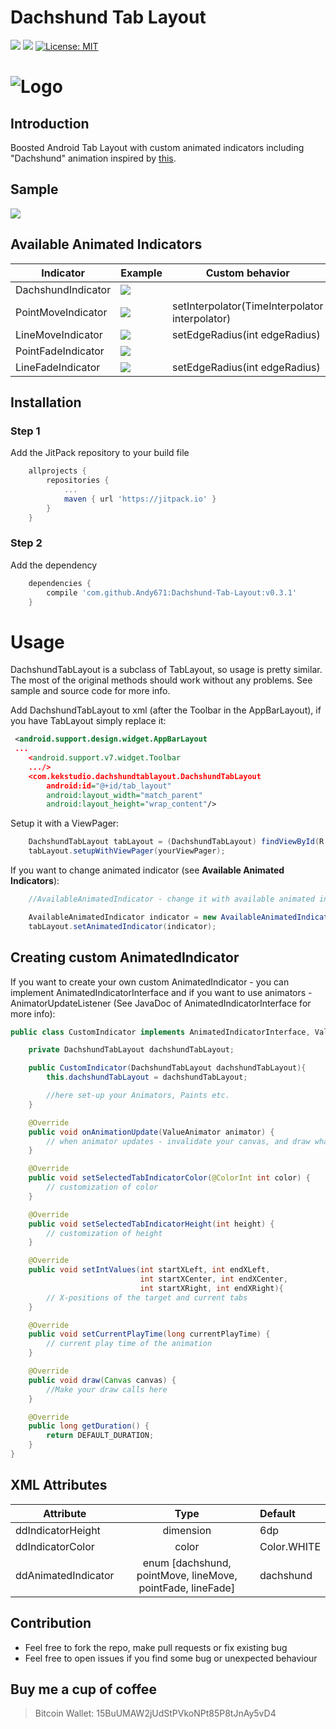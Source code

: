 # Dachshund Tab Layout
[![](https://img.shields.io/badge/minSDK-15-brightgreen.svg)](https://developer.android.com/training/basics/supporting-devices/platforms.html)
[![](https://jitpack.io/v/Andy671/Dachshund-Tab-Layout.svg)](https://jitpack.io/#Andy671/Dachshund-Tab-Layout)
[![License: MIT](https://img.shields.io/badge/License-MIT-blue.svg)](https://opensource.org/licenses/MIT)

# ![Logo](https://raw.githubusercontent.com/Andy671/Dachshund-Tab-Layout/master/dachshund_logo.png)

## Introduction
Boosted Android Tab Layout with custom animated indicators including "Dachshund" animation inspired by [this](https://material.uplabs.com/posts/tab-interaction).

## Sample
![](http://i.giphy.com/1VVYHwT4OFf6U.gif)

## Available Animated Indicators
| Indicator         	|  Example | Custom behavior |
|--------------------- 	|--------------------------------| ----- |
| DachshundIndicator 	| ![](http://i.giphy.com/115nZIzHqsDpcI.gif) | |
| PointMoveIndicator	|![](http://i.giphy.com/yK9y4NcPH7wNa.gif)  | setInterpolator(TimeInterpolator interpolator) |
| LineMoveIndicator 	| ![](http://i.giphy.com/rzvsTmlUOod0I.gif) | setEdgeRadius(int edgeRadius)|
| PointFadeIndicator	| ![](http://i.giphy.com/nQZYOyfYH7gJy.gif)  | |
| LineFadeIndicator 	| ![](http://i.giphy.com/PHUmWmrM0O7YI.gif) | setEdgeRadius(int edgeRadius)|

###

## Installation

### Step 1
Add the JitPack repository to your build file
```gradle
	allprojects {
		repositories {
			...
			maven { url 'https://jitpack.io' }
		}
	}
```

### Step 2
Add the dependency
```gradle
	dependencies {
		compile 'com.github.Andy671:Dachshund-Tab-Layout:v0.3.1'
	}
```

# Usage
DachshundTabLayout is a subclass of TabLayout, so usage is pretty similar. The most of the original methods should work without any problems. See sample and source code for more info.

Add DachshundTabLayout to xml (after the Toolbar in the AppBarLayout), if you have TabLayout simply replace it:
```xml
 <android.support.design.widget.AppBarLayout
 ...
	<android.support.v7.widget.Toolbar           
	.../>
	<com.kekstudio.dachshundtablayout.DachshundTabLayout
		android:id="@+id/tab_layout"
		android:layout_width="match_parent"
		android:layout_height="wrap_content"/>
```

Setup it with a ViewPager:
```java
	DachshundTabLayout tabLayout = (DachshundTabLayout) findViewById(R.id.tab_layout);
	tabLayout.setupWithViewPager(yourViewPager);
```

If you want to change animated indicator (see **Available Animated Indicators**):
```java
	//AvailableAnimatedIndicator - change it with available animated indicator

	AvailableAnimatedIndicator indicator = new AvailableAnimatedIndicator(tabLayout);
	tabLayout.setAnimatedIndicator(indicator);
```
## Creating custom AnimatedIndicator
If you want to create your own custom AnimatedIndicator - you can implement AnimatedIndicatorInterface and if you want to use animators - AnimatorUpdateListener (See JavaDoc of AnimatedIndicatorInterface for more info):
```java
public class CustomIndicator implements AnimatedIndicatorInterface, ValueAnimator.AnimatorUpdateListener {

    private DachshundTabLayout dachshundTabLayout;

    public CustomIndicator(DachshundTabLayout dachshundTabLayout){
        this.dachshundTabLayout = dachshundTabLayout;

    	//here set-up your Animators, Paints etc.
    }

    @Override
    public void onAnimationUpdate(ValueAnimator animator) {
    	// when animator updates - invalidate your canvas, and draw what you want.
    }

    @Override
    public void setSelectedTabIndicatorColor(@ColorInt int color) {
        // customization of color
    }

    @Override
    public void setSelectedTabIndicatorHeight(int height) {
        // customization of height
    }

    @Override
    public void setIntValues(int startXLeft, int endXLeft,
                             int startXCenter, int endXCenter,
                             int startXRight, int endXRight){
        // X-positions of the target and current tabs
    }

    @Override
    public void setCurrentPlayTime(long currentPlayTime) {
        // current play time of the animation
    }

    @Override
    public void draw(Canvas canvas) {
        //Make your draw calls here
    }

    @Override
    public long getDuration() {
        return DEFAULT_DURATION;
    }
}
```


## XML Attributes
| Attribute        	| Type                | Default     |
| ----------------------|:-------------------:| :-----------|
| ddIndicatorHeight   	| dimension           | 6dp 	    |
| ddIndicatorColor    	| color               | Color.WHITE |
| ddAnimatedIndicator 	| enum [dachshund, pointMove, lineMove, pointFade, lineFade] | dachshund |

## Contribution
- Feel free to fork the repo, make pull requests or fix existing bug
- Feel free to open issues if you find some bug or unexpected behaviour

## Buy me a cup of coffee
> Bitcoin Wallet: 15BuUMAW2jUdStPVkoNPt85P8tJnAy5vD4

